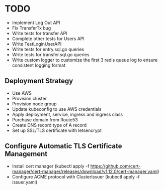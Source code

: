 # TODO

- Implement Log Out API
- Fix TransferTx bug
- Write tests for transfer API
- Complete other tests for Users API
- Write TestLoginUserAPI
- Write tests for entry.sql.go queries
- Write tests for transfer.sql.go queries
- Write custom logger to customize the first 3 redis queue log to ensure consistent logging format

## Deployment Strategy

- Use AWS
- Provision cluster
- Provision node group
- Update kubeconfig to use AWS credentials
- Apply deployment, service, ingress and ingress class
- Purchase domain from Route53
- Create DNS record type of A record
- Set up SSL/TLS certificate with letsencrypt


## Configure Automatic TLS Certificate Management

- Install cert manager (kubectl apply -f https://github.com/cert-manager/cert-manager/releases/download/v1.12.0/cert-manager.yaml)
- Configure ACME protocol with ClusterIssuer (kubectl apply -f issuer.yaml)